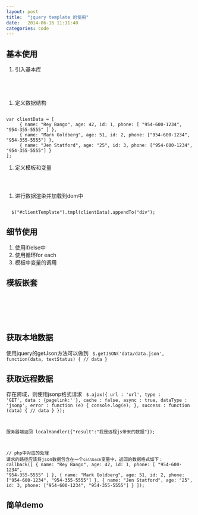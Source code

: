 ```yaml
---
layout: post
title:  "jquery template 的使用"
date:   2014-06-16 11:11:40
categories: code
---
```


基本使用
------------
1. 引入基本库
<code>
  <script src="http://code.jquery.com/jquery.min.js" type="text/javascript"></script>
  <script src="js/jquery.tmpl.js" type="text/javascript"></script>  
</code>

1. 定义数据结构
<code>
var clientData = [
     { name: "Rey Bango", age: 42, id: 1, phone: [ "954-600-1234", "954-355-5555" ] },
     { name: "Mark Goldberg", age: 51, id: 2, phone: ["954-600-1234", "954-355-5555"] },
     { name: "Jen Statford", age: "25", id: 3, phone: ["954-600-1234", "954-355-5555"] }
];
</code>

1. 定义模板和变量
<code>
  <script id="clientTemplate" type="text/html">
      <p><a href="clients/${id}">${name} - Age: ${age}</a></p>
  </script>
</code>


1. 进行数据渲染并加载到dom中
<code>
  $("#clientTemplate").tmpl(clientData).appendTo("div");
</code>


细节使用
---------
1. 使用if/else中
1. 使用循环for each
1. 模板中变量的调用


模板嵌套
---------

<code>
<script id="phoneTemplate" type="text/html">
    <ul>{{each phone}}<li>${$value}</li>{{/each}}</ul>
</script>

<script id="clientTemplate" type="text/html">
    <p><a href="clients/${id}">${name} - Age: ${age}</a></p>
    {{tmpl($data) "#phoneTemplate"}}
</script>
</code>


获取本地数据
------------
使用jquery的getJson方法可以做到
<code> 
$.getJSON('data/data.json', function(data, textStatus) {
  // data
}
</code>


获取远程数据
-------------
存在跨域，则使用jsonp格式请求
<code>
$.ajax({
    url : 'url',
    type : 'GET',
    data : {pagelink:''},
    cache : false,
    async : true,
    dataType : 'jsonp',
    error : function (e) {
      console.log(e);
    },
    success : function (data) {
      // data
    }
}); 

服务器端返回
localHandler({"result":"我是远程js带来的数据"});

// php中对应的处理
请求的路径应该将json数据包含在一个`callback`变量中，返回的数据格式如下：
callback([
    { name: "Rey Bango", age: 42, id: 1, phone: [ "954-600-1234", "954-355-5555" ] },
    { name: "Mark Goldberg", age: 51, id: 2, phone: ["954-600-1234", "954-355-5555"] },
    { name: "Jen Statford", age: "25", id: 3, phone: ["954-600-1234", "954-355-5555"] }
]);
</code>


简单demo
----------
<code>
  <!DOCTYPE html>
  <html lang="en">
  <head> 
    <meta http-equiv="Content-Type" content="text/html; charset=utf-8" /> 
    <meta name="robots" content="noindex" /> 
    <title>Template Test</title> 
    <script src="http://code.jquery.com/jquery.min.js" type="text/javascript"></script>
    <script src="jquery.tmpl.js" type="text/javascript"></script>  
    <script type="text/javascript">
      $(document).ready(function() {

        var clientData = [
        { name: "Rey Bango", age: 42, id: 1, phone: [ "954-600-1234", "954-355-5555" ] },
        { name: "Mark Goldberg", age: 51, id: 2, phone: ["617-777-1234", "617-222-3333"] },
        { name: "Jen Statford", age: "25", id: 3, phone: ["608-555-5647", "608-645-8855"] }
        ];

        $("#clientTemplate").tmpl(clientData).appendTo("div");

      });
    </script>

    <script id="clientTemplate" type="text/html">
      <p><a href="clients/${id}">${name} - Age: ${age}</a></p>
      {{tmpl($data) "#phoneTemplate"}}
    </script>

    <script id="phoneTemplate" type="text/html">
      <ul>{{each phone}}<li>${$value}</li>{{/each}}</ul>
    </script>

  </head> 
  
  <body> 

    <div></div>

  </body> 
  </html> 
</code>


补充一下jsonp的说明
--------------------
1、一个众所周知的问题，Ajax直接请求普通文件存在跨域无权限访问的问题，甭管你是静态页面、动态网页、web服务、WCF，只要是跨域请求，一律不准；

2、不过我们又发现，Web页面上调用js文件时则不受是否跨域的影响（不仅如此，我们还发现凡是拥有"src"这个属性的标签都拥有跨域的能力，比如<script>、<img>、<iframe>）；

3、于是可以判断，当前阶段如果想通过纯web端（ActiveX控件、服务端代理、属于未来的HTML5之Websocket等方式不算）跨域访问数据就只有一种可能，那就是在远程服务器上设法把数据装进js格式的文件里，供客户端调用和进一步处理；

4、恰巧我们已经知道有一种叫做JSON的纯字符数据格式可以简洁的描述复杂数据，更妙的是JSON还被js原生支持，所以在客户端几乎可以随心所欲的处理这种格式的数据；

5、这样子解决方案就呼之欲出了，web客户端通过与调用脚本一模一样的方式，来调用跨域服务器上动态生成的js格式文件（一般以JSON为后缀），显而易见，服务器之所以要动态生成JSON文件，目的就在于把客户端需要的数据装入进去。

6、客户端在对JSON文件调用成功之后，也就获得了自己所需的数据，剩下的就是按照自己需求进行处理和展现了，这种获取远程数据的方式看起来非常像AJAX，但其实并不一样。

7、为了便于客户端使用数据，逐渐形成了一种非正式传输协议，人们把它称作JSONP，该协议的一个要点就是允许用户传递一个callback参数给服务端，然后服务端返回数据时会将这个callback参数作为函数名来包裹住JSON数据，这样客户端就可以随意定制自己的函数来自动处理返回数据了。



参考链接
---------
- [jQuery JavaScript Templates Tutorial: Nesting Templates](http://blog.reybango.com/2010/07/12/jquery-javascript-templates-tutorial-nesting-templates/)
- [jquery-tmpl](https://github.com/BorisMoore/jquery-tmpl)
- [说说JSON和JSONP，也许你会豁然开朗，含jQuery用例](http://www.cnblogs.com/dowinning/archive/2012/04/19/json-jsonp-jquery.html)